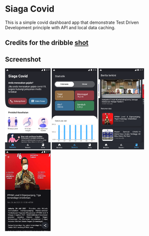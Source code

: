# Siaga Covid

This is a simple covid dashboard app that demonstrate Test Driven Development principle with API and local data caching.

## Credits for the dribble [shot](https://dribbble.com/shots/11015463-Covid-19-App-Free)
## Screenshot
<img src="https://raw.githubusercontent.com/wahyudotdev/siaga_covid/main/screenshot/home_page.png" width=150>
<img src="https://raw.githubusercontent.com/wahyudotdev/siaga_covid/main/screenshot/statistic_page.png" width=150>
<img src="https://raw.githubusercontent.com/wahyudotdev/siaga_covid/main/screenshot/news_page.png" width=150>
<img src="https://raw.githubusercontent.com/wahyudotdev/siaga_covid/main/screenshot/detail_news_page.png" width=150>